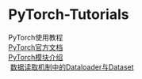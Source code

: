 # PyTorch-Tutorials
PyTorch使用教程<br>
[PyTorch官方文档](https://pytorch.org/tutorials/beginner/basics/intro.html)<br>
[PyTorch模块介绍](https://blog.csdn.net/qq_37388085/category_9417143.html)<br>
&nbsp;[数据读取机制中的Dataloader与Dataset](https://blog.csdn.net/qq_37388085/category_9417143.html)<br>

